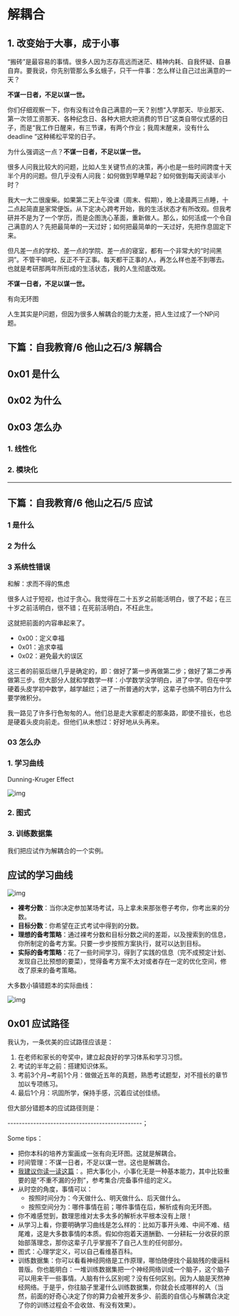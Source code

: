 # 解耦合

## 1. 改变始于大事，成于小事

“搬砖”是最容易的事情。很多人因为志存高远而迷茫、精神内耗、自我怀疑、自暴自弃。要我说，你先别管那么多幺蛾子，只干一件事：怎么样让自己过出满意的一天？

**不谋一日者，不足以谋一世。**

你们仔细观察一下，你有没有过令自己满意的一天？别想“入学那天、毕业那天、第一次领工资那天、各种纪念日、各种大把大把消费的节日”这类自带仪式感的日子，而是“我工作日醒来，有三节课，有两个作业；我周末醒来，没有什么 deadline ”这种稀松平常的日子。

为什么强调这一点？**不谋一日者，不足以谋一世。**

很多人问我比较大的问题，比如人生关键节点的决策，再小也是一些时间跨度十天半个月的问题。但几乎没有人问我：如何做到早睡早起？如何做到每天阅读半小时？

我大一大二很废柴。如果第二天上午没课（周末、假期），晚上凌晨两三点睡，十二点起简直是家常便饭。从下定决心跨考开始，我的生活状态才有所改观。但我考研并不是为了一个学历，而是企图洗心革面，重新做人。那么，如何活成一个令自己满意的人？先把最简单的一天过好；如何把最简单的一天过好，先把作息固定下来。

但凡差一点的学校、差一点的学院、差一点的寝室，都有一个非常大的“时间黑洞”。不管干嘛吧，反正不干正事。每天都干正事的人，再怎么样也差不到哪去。也就是考研那两年所形成的生活状态，我的人生彻底改观。

**不谋一日者，不足以谋一世。**

有向无环图

人生其实是P问题，但因为很多人解耦合的能力太差，把人生过成了一个NP问题。

## 下篇：自我教育/6 他山之石/3 解耦合

## 0x01 是什么

## 0x02 为什么

## 0x03 怎么办

### 1. 线性化

### 2. 模块化

--------------------------------------------

## 下篇：自我教育/6 他山之石/5 应试

### 1 是什么

### 2 为什么

### 3 系统性错误

和解：求而不得的焦虑

很多人过于短视，也过于贪心。我觉得在二十五岁之前能活明白，很了不起；在三十岁之前活明白，很不错；在死前活明白，不枉此生。

这就把前面的内容串起来了。

- 0x00：定义幸福
- 0x01：追求幸福
- 0x02：避免最大的误区

这三者的前驱后继几乎是确定的，即：做好了第一步再做第二步；做好了第二步再做第三步。但大部分人就和学数学一样：小学数学没学明白，进了中学。但在中学硬着头皮学初中数学，越学越烂；进了一所普通的大学，这辈子也搞不明白为什么要学微积分。

我一路见了许多行色匆匆的人。他们总是走大家都走的那条路，即使不擅长，也总是硬着头皮向前走。但他们从未想过：好好地从头再来。

### 03 怎么办

### 1. 学习曲线

Dunning-Kruger Effect

![img](https://picx.zhimg.com/80/v2-68a9dd3c5b72f22cf53e464e40ae2887_1440w.png?source=d16d100b)

### 2. 图式

### 3. 训练数据集

我们把应试作为解耦合的一个实例。

## 应试的学习曲线

![img](https://picx.zhimg.com/80/v2-0cda81e6694122ec571582e9b560337e_1440w.png?source=d16d100b)

- **裸考分数**：当你决定参加某场考试，马上拿未来那张卷子考你，你考出来的分数。
- **目标分数**：你希望在正式考试中得到的分数。
- **理想的备考策略**：通过裸考分数和目标分数之间的差距，以及搜索到的信息，你所制定的备考方案。只要一步步按照方案执行，就可以达到目标。
- **实际的备考策略**：花了一些时间学习，得到了实践的信息（完不成预定计划、发现自己比预想的要菜），觉得备考方案不太对或者存在一定的优化空间，修改了原来的备考策略。

大多数小镇错题本的实际曲线：

![img](https://picx.zhimg.com/80/v2-36f33d61151ed7d9405b82b46cf6253b_1440w.png?source=d16d100b)

## 0x01 应试路径

我认为，一条优美的应试路径应该是：

1. 在老师和家长的夸奖中，建立起良好的学习体系和学习习惯。
2. 考试的半年之前：搭建知识体系。
3. 考前3个月~考前1个月：做做近五年的真题，熟悉考试题型，对不擅长的章节加以专项练习。
4. 最后1个月：巩固所学，保持手感，沉着应试创佳绩。

但大部分错题本的应试路径则是：

-----------------------------------------------；

Some tips：

- 把你本科的培养方案画成一张有向无环图。这就是解耦合。
- 时间管理：不谋一日者，不足以谋一世。这也是解耦合。
- [我建议你读一读这篇](https://github.com/Anticorianderist/kaoyan/blob/main/1-src/2-essays/1-target.md)：。把大事化小，小事化无是一种基本能力，其中比较重要的是“不重不漏的分割”，参考集合/完备事件组的定义。
- 从时空的角度，事情可以：
  - 按照时间分为：今天做什么、明天做什么、后天做什么。
  - 按照空间分为：哪件事情在前；哪件事情在后，解析成有向无环图。
- 你不难感觉到，数理思维对太多太多的解析水平根本没有上限！
- 从学习上看，你要明确学习曲线是怎么样的：比如万事开头难、中间不难、结尾难，这是大多数事情的本质。假如你抱着天道酬勤、一分耕耘一分收获的原始部落理念，那你这辈子几乎掌握不了自己人生的任何部分。
- 图式：心理学定义，可以自己看维基百科。
- 训练数据集：你可以看看神经网络是工作原理，哪怕随便找个最脑残的傻逼科普版。你也能明白：一堆训练数据集把一个神经网络训成一个脑子，这个脑子可以用来干一些事情。人脑有什么区别呢？没有任何区别。因为人脑是天然神经网络。于是乎，你往脑子里灌什么训练数据集，你就会长成哪样的人（当然，前面的好奇心决定了你的算力会被开发多少、前面的自信心与解耦合决定了你的训练过程会不会收敛、有没有效果）。

